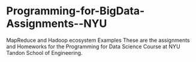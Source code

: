 # Programming-for-BigData-Assignments--NYU
MapReduce and Hadoop ecosystem Examples 
These are the assignments and Homeworks for the Programming for Data Science Course at NYU Tandon School of Engineering.
